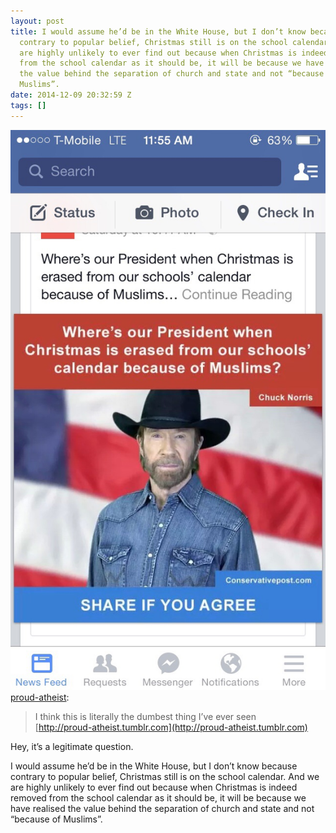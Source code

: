 ```yaml
---
layout: post
title: I would assume he’d be in the White House, but I don’t know because
  contrary to popular belief, Christmas still is on the school calendar. And we
  are highly unlikely to ever find out because when Christmas is indeed removed
  from the school calendar as it should be, it will be because we have realised
  the value behind the separation of church and state and not “because of
  Muslims”.
date: 2014-12-09 20:32:59 Z
tags: []
---
```

![](/media/2014/12/104781117704.jpg)
[proud-atheist](http://proud-atheist.tumblr.com/post/104775480100/i-think-this-is-literally-the-dumbest-thing-ive):

> I think this is literally the dumbest thing I’ve ever seen  
> [](http://proud-atheist.tumblr.com)[http://proud-atheist.tumblr.com](http://proud-atheist.tumblr.com)

Hey, it’s a legitimate question.

I would assume he’d be in the White House, but I don’t know because contrary to popular belief, Christmas still is on the school calendar. And we are highly unlikely to ever find out because when Christmas is indeed removed from the school calendar as it should be, it will be because we have realised the value behind the separation of church and state and not “because of Muslims”.

